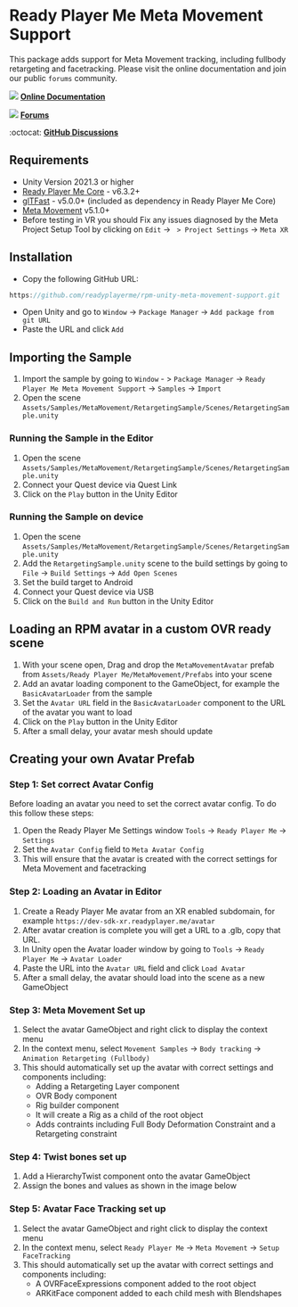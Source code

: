 # Ready Player Me Meta Movement Support

This package adds support for Meta Movement tracking, including fullbody retargeting and facetracking.
Please visit the online documentation and join our public `forums` community.

![](https://i.imgur.com/zGamwPM.png) **[Online Documentation]( https://docs.readyplayer.me/ready-player-me/integration-guides/unity )**

![](https://github.com/readyplayerme/rpm-unity-sdk-webview/assets/25016626/130b50db-d6af-4277-9da3-03172bc085eb) **[Forums](https://forum.readyplayer.me/)**

:octocat: **[GitHub Discussions]( https://github.com/readyplayerme/rpm-unity-sdk-core/discussions )**

## Requirements
- Unity Version 2021.3 or higher
- [Ready Player Me Core](https://github.com/readyplayerme/rpm-unity-sdk-core) - v6.3.2+
- [glTFast](https://github.com/atteneder/glTFast) - v5.0.0+ (included as dependency in Ready Player Me Core)
- [Meta Movement](https://github.com/oculus-samples/Unity-Movement.git#dev) v5.1.0+
- Before testing in VR you should Fix any issues diagnosed by the Meta Project Setup Tool by clicking on `Edit` -> ` > Project Settings` -> `Meta XR`

## Installation
- Copy the following GitHub URL: 
```cs 
https://github.com/readyplayerme/rpm-unity-meta-movement-support.git
```
- Open Unity and go to `Window` -> `Package Manager` -> `Add package from git URL`
- Paste the URL and click `Add`

## Importing the Sample
1. Import the sample by going to `Window` - > `Package Manager` -> `Ready Player Me Meta Movement Support` -> `Samples` -> `Import`
2. Open the scene `Assets/Samples/MetaMovement/RetargetingSample/Scenes/RetargetingSample.unity`

### Running the Sample in the Editor
1. Open the scene `Assets/Samples/MetaMovement/RetargetingSample/Scenes/RetargetingSample.unity`
2. Connect your Quest device via Quest Link
3. Click on the `Play` button in the Unity Editor

### Running the Sample on device
1. Open the scene `Assets/Samples/MetaMovement/RetargetingSample/Scenes/RetargetingSample.unity`
2. Add the `RetargetingSample.unity` scene to the build settings by going to `File` -> `Build Settings` -> `Add Open Scenes`
3. Set the build target to Android
4. Connect your Quest device via USB
5. Click on the `Build and Run` button in the Unity Editor

## Loading an RPM avatar in a custom OVR ready scene
1. With your scene open, Drag and drop the `MetaMovementAvatar` prefab from `Assets/Ready Player Me/MetaMovement/Prefabs` into your scene
2. Add an avatar loading component to the GameObject, for example the `BasicAvatarLoader` from the sample
3. Set the `Avatar URL` field in the `BasicAvatarLoader` component to the URL of the avatar you want to load
4. Click on the `Play` button in the Unity Editor
5. After a small delay, your avatar mesh should update

## Creating your own Avatar Prefab
### Step 1: Set correct Avatar Config
Before loading an avatar you need to set the correct avatar config. 
To do this follow these steps:
1. Open the Ready Player Me Settings window  `Tools` -> `Ready Player Me` -> `Settings` 
2. Set the `Avatar Config` field to `Meta Avatar Config`
3. This will ensure that the avatar is created with the correct settings for Meta Movement and facetracking

### Step 2: Loading an Avatar in Editor
1. Create a Ready Player Me avatar from an XR enabled subdomain, for example `https://dev-sdk-xr.readyplayer.me/avatar`
2. After avatar creation is complete you will get a URL to a .glb, copy that URL.
3. In Unity open the Avatar loader window by going to `Tools` -> `Ready Player Me` -> `Avatar Loader`
4. Paste the URL into the `Avatar URL` field and click `Load Avatar`
5. After a small delay, the avatar should load into the scene as a new GameObject

### Step 3: Meta Movement Set up
1. Select the avatar GameObject and right click to display the context menu
2. In the context menu, select `Movement Samples` -> `Body tracking` -> `Animation Retargeting (Fullbody)`
3. This should automatically set up the avatar with correct settings and components including:
   - Adding a Retargeting Layer component
   - OVR Body component
   - Rig builder component
   - It will create a Rig as a child of the root object
   - Adds contraints including Full Body Deformation Constraint and a Retargeting constraint

### Step 4: Twist bones set up
1. Add a HierarchyTwist component onto the avatar GameObject 
2. Assign the bones and values as shown in the image below

### Step 5: Avatar Face Tracking set up
1. Select the avatar GameObject and right click to display the context menu
2. In the context menu, select `Ready Player Me` -> `Meta Movement` -> `Setup FaceTracking`
3. This should automatically set up the avatar with correct settings and components including:
   - A OVRFaceExpressions component added to the root object
   - ARKitFace component added to each child mesh with Blendshapes